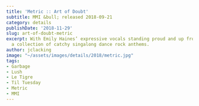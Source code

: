 ```yaml
---
title: 'Metric :: Art of Doubt'
subtitle: MMI &bull; released 2018-09-21
category: details
publishDate: '2018-11-29'
slug: art-of-doubt-metric
excerpt: With Emily Haines’ expressive vocals standing proud and up front, this is
  a collection of catchy singalong dance rock anthems.
author: jclacking
image: "~/assets/images/details/2018/metric.jpg"
tags:
- Garbage
- Lush
- Le Tigre
- Til Tuesday
- Metric
- MMI
---
```


